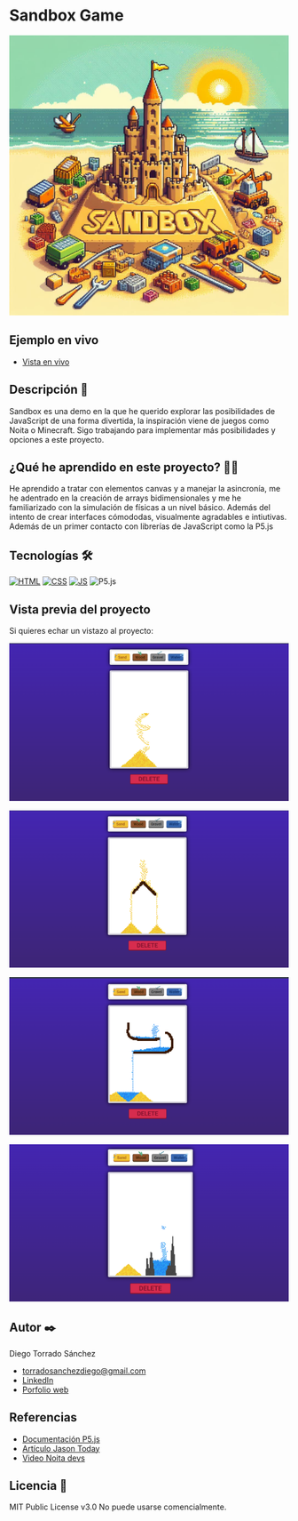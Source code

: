 # Sandbox Game

![Imagen del proyecto](https://github.com/DieTorDev/sandbox-game/blob/main/screenshots/main-img.jpg)

## Ejemplo en vivo

- [Vista en vivo](https://dietordev.github.io/sandbox-game/)

## Descripción 📑

Sandbox es una demo en la que he querido explorar las posibilidades de JavaScript de una forma divertida, la inspiración viene de juegos como Noita o Minecraft. Sigo trabajando para implementar más posibilidades y opciones a este proyecto.

## ¿Qué he aprendido en este proyecto? 🙇🏻

He aprendido a tratar con elementos canvas y a manejar la asincronía, me he adentrado en la creación de arrays bidimensionales y me he familiarizado con la simulación de físicas a un nivel básico. Además del intento de crear interfaces cómododas, visualmente agradables e intiutivas. Además de un primer contacto con librerías de JavaScript como la P5.js

## Tecnologías 🛠

<!-- Iconos sacados de: https://github.com/hendrasob/badges/blob/master/README.md y https://github.com/alexandresanlim/Badges4-README.md-Profile -->

[![HTML](https://img.shields.io/badge/HTML5-E34F26?style=for-the-badge&logo=html5&logoColor=white)](https://es.wikipedia.org/wiki/HTML5)
[![CSS](https://img.shields.io/badge/CSS3-1572B6?style=for-the-badge&logo=css3&logoColor=white)](https://es.wikipedia.org/wiki/CSS)
[![JS](https://img.shields.io/badge/JavaScript-F7DF1E?style=for-the-badge&logo=javascript&logoColor=black)](https://es.wikipedia.org/wiki/JavaScript)
![P5.js](https://img.shields.io/badge/p5%20js-ED225D?style=for-the-badge&logo=p5dotjs&logoColor=white)

## Vista previa del proyecto

Si quieres echar un vistazo al proyecto:

![Captura del proyecto](https://github.com/DieTorDev/sandbox-game/blob/main/screenshots/sand-demo.png)

![Captura del proyecto](https://github.com/DieTorDev/sandbox-game/blob/main/screenshots/sand-physics-demo.png)

![Captura del proyecto](https://github.com/DieTorDev/sandbox-game/blob/main/screenshots/water-physics-demo.png)

![Captura del proyecto](https://github.com/DieTorDev/sandbox-game/blob/main/screenshots/gravel.png)

## Autor ✒️

Diego Torrado Sánchez

- torradosanchezdiego@gmail.com
- [LinkedIn](https://www.linkedin.com/in/diego-torrado-s%C3%A1nchez-2124322b4/)
- [Porfolio web](https://tu-dominio.com/)

## Referencias

- [Documentación P5.js](https://p5js.org/es/reference/)
- [Artículo Jason Today](https://jason.today/falling-sand)
- [Video Noita devs](https://www.youtube.com/watch?v=prXuyMCgbTc&t=204s)

## Licencia 📄

MIT Public License v3.0
No puede usarse comencialmente.
